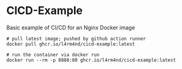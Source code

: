 # CICD-Example
Basic example of CI/CD for an Nginx Docker image

````
# pull latest image; pushed by github action runner
docker pull ghcr.io/l4rm4nd/cicd-example:latest

# run the container via docker run
docker run --rm -p 8888:80 ghcr.io/l4rm4nd/cicd-example:latest
````

